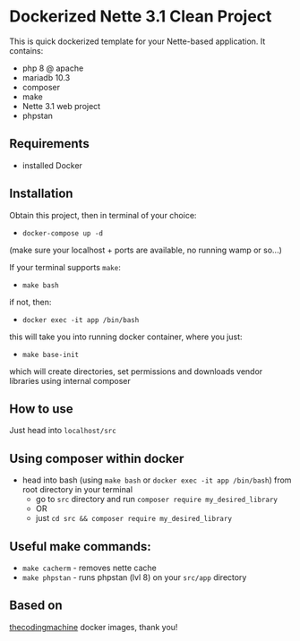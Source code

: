 Dockerized Nette 3.1 Clean Project
==================================

This is quick dockerized template for your Nette-based application. It contains:
- php 8 @ apache
- mariadb 10.3
- composer
- make
- Nette 3.1 web project
- phpstan

Requirements
------------
- installed Docker


Installation
------------

Obtain this project, then in terminal of your choice:
- `docker-compose up -d`

(make sure your localhost + ports are available, no running wamp or so...)

If your terminal supports `make`:
- `make bash`

if not, then:
- `docker exec -it app /bin/bash`

this will take you into running docker container, where you just:
- `make base-init`

which will create directories, set permissions and downloads vendor libraries using internal composer

How to use
----------
Just head into `localhost/src`

Using composer within docker
----------------------------
- head into bash (using `make bash` or `docker exec -it app /bin/bash`) from root directory in your terminal
  - go to `src` directory and run  `composer require my_desired_library`
  - OR 
  - just `cd src && composer require my_desired_library`

Useful make commands:
---------------------
- `make cacherm` - removes nette cache
- `make phpstan` - runs phpstan (lvl 8) on your `src/app` directory

Based on
--------
[thecodingmachine](https://github.com/thecodingmachine/docker-images-php) docker images, thank you!